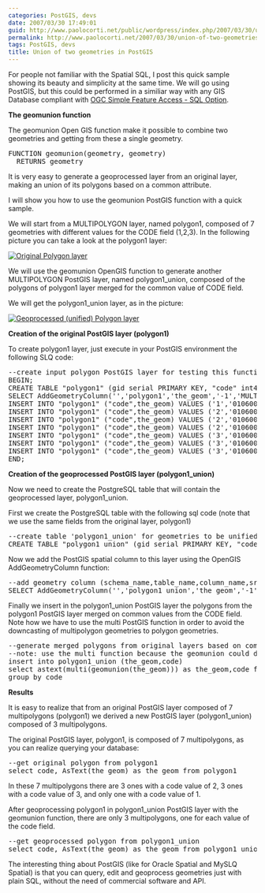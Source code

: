 ```yaml
---
categories: PostGIS, devs
date: 2007/03/30 17:49:01
guid: http://www.paolocorti.net/public/wordpress/index.php/2007/03/30/union-of-two-geometries-in-postgis/
permalink: http://www.paolocorti.net/2007/03/30/union-of-two-geometries-in-postgis/
tags: PostGIS, devs
title: Union of two geometries in PostGIS
---
```

For people not familiar with the Spatial SQL, I post this quick sample showing its beauty and simplicity at the same time.
We will go using PostGIS, but this could be performed in a similiar way with any GIS Database compliant with <a href="http://www.opengeospatial.org/standards/sfs">OGC Simple Feature Access - SQL Option</a>.

<strong>The geomunion function</strong>

The geomunion Open GIS function make it possible to combine two geometries and getting from these a single geometry.

<pre lang="sql">
FUNCTION geomunion(geometry, geometry)
  RETURNS geometry
</pre>

It is very easy to generate a geoprocessed layer from an original layer, making an union of its polygons based on a common attribute.

I will show you how to use the geomunion PostGIS function with a quick sample.

<!--more-->

We will start from a MULTIPOLYGON layer, named polygon1, composed of 7 geometries with different values for the CODE field (1,2,3). In the following picture you can take a look at the polygon1 layer:

<a href='http://www.paolocorti.net/public/wordpress/wp-content/uploads/2007/03/original.gif' title='Original Polygon layer'><img src='http://www.paolocorti.net/public/wordpress/wp-content/uploads/2007/03/original.gif' alt='Original Polygon layer' /></a>

We will use the geomunion OpenGIS function to generate another MULTIPOLYGON PostGIS layer, named polygon1_union, composed of the polygons of polygon1 layer merged for the common value of CODE field.

We will get the polygon1_union layer, as in the picture:

<a href='http://www.paolocorti.net/public/wordpress/wp-content/uploads/2007/03/geoprocessed.gif' title='Geoprocessed (unified) Polygon layer'><img src='http://www.paolocorti.net/public/wordpress/wp-content/uploads/2007/03/geoprocessed.gif' alt='Geoprocessed (unified) Polygon layer' /></a>

<strong>Creation of the original PostGIS layer (polygon1)</strong>

To create polygon1 layer, just execute in your PostGIS environment the following SLQ code:

<pre lang="sql">
--create input polygon PostGIS layer for testing this function
BEGIN;
CREATE TABLE "polygon1" (gid serial PRIMARY KEY, "code" int4);
SELECT AddGeometryColumn('','polygon1','the_geom','-1','MULTIPOLYGON',2);
INSERT INTO "polygon1" ("code",the_geom) VALUES ('1','01060000000100000001030000000100000005000000E9416B83D5753141B852A25670DC5041FC407E9F0A773141566A115472DC504117F5DB212F773141138F8E6DD0DA5041F8CE0346DE753141C6A70A43D8DA5041E9416B83D5753141B852A25670DC5041');
INSERT INTO "polygon1" ("code",the_geom) VALUES ('2','01060000000100000001030000000100000005000000A4E0BB8CE97931419666F0CD28DC5041093C5D616A7C3141C401A2B72BDC504113E7E48F847C314164FCCD58D2DB5041947CC37C147A314138367AB5CFDB5041A4E0BB8CE97931419666F0CD28DC5041');
INSERT INTO "polygon1" ("code",the_geom) VALUES ('2','01060000000100000001030000000100000008000000FC407E9F0A773141566A115472DC5041670D5EE27D7831413F99EEB774DC5041AC9FD0C3A67831413DBB555627DC5041A4E0BB8CE97931419666F0CD28DC5041947CC37C147A314138367AB5CFDB5041B67037C3147831416515BA8BCDDB5041D419A0E7177731411C8FB24CDADB5041FC407E9F0A773141566A115472DC5041');
INSERT INTO "polygon1" ("code",the_geom) VALUES ('2','01060000000100000001030000000100000007000000D419A0E7177731411C8FB24CDADB5041B67037C3147831416515BA8BCDDB5041947CC37C147A314138367AB5CFDB50417841F32B4E7A3141DEB0900358DB5041FC7CE1C9437A3141E95712AD45DB5041523C054626773141031236D435DB5041D419A0E7177731411C8FB24CDADB5041');
INSERT INTO "polygon1" ("code",the_geom) VALUES ('3','01060000000100000001030000000100000006000000947CC37C147A314138367AB5CFDB504113E7E48F847C314164FCCD58D2DB50419F213232AA7C3141C5857CE251DB5041FC7CE1C9437A3141E95712AD45DB50417841F32B4E7A3141DEB0900358DB5041947CC37C147A314138367AB5CFDB5041');
INSERT INTO "polygon1" ("code",the_geom) VALUES ('3','01060000000100000001030000000100000006000000B5CB1B70037A314104A54306D4DA5041FC7CE1C9437A3141E95712AD45DB50419F213232AA7C3141C5857CE251DB50418902324DB67C3141CEB42B9028DB5041C4A9EA7F417C3141964085C0E1DA5041B5CB1B70037A314104A54306D4DA5041');
INSERT INTO "polygon1" ("code",the_geom) VALUES ('3','01060000000100000001030000000100000006000000523C054626773141031236D435DB5041FC7CE1C9437A3141E95712AD45DB5041B5CB1B70037A314104A54306D4DA50411D4C631552783141AEBC61A9C9DA504117F5DB212F773141138F8E6DD0DA5041523C054626773141031236D435DB5041');
END;
</pre>

<strong>Creation of the geoprocessed PostGIS layer (polygon1_union)</strong>

Now we need to create the PostgreSQL table that will contain the geoprocessed layer, polygon1_union.

First we create the PostgreSQL table with the following sql code (note that we use the same fields from the original layer, polygon1)

<pre lang="sql">
--create table 'polygon1_union' for geometries to be unified
CREATE TABLE "polygon1_union" (gid serial PRIMARY KEY, "code" int4);
</pre>

Now we add the PostGIS spatial column to this layer using the OpenGIS AddGeometryColumn function:

<pre lang="sql">
--add geometry column (schema_name,table_name,column_name,srid,type,dimension)
SELECT AddGeometryColumn('','polygon1_union','the_geom','-1','MULTIPOLYGON',2);
</pre>

Finally we insert in the polygon1_union PostGIS layer the polygons from the polygon1 PostGIS layer merged on common values from the CODE field. Note how we have to use the multi PostGIS function in order to avoid the downcasting of multipolygon geometries to polygon geometries.

<pre lang="sql">
--generate merged polygons from original layers based on common values from the code field
--note: use the multi function because the geomunion could downcast multipolygon to polygon
insert into polygon1_union (the_geom,code)
select astext(multi(geomunion(the_geom))) as the_geom,code from polygon1 
group by code
</pre>

<strong>Results</strong>

It is easy to realize that from an original PostGIS layer composed of 7 multipolygons (polygon1) we derived a new PostGIS layer (polygon1_union) composed of 3 multipolygons.

The original PostGIS layer, polygon1, is composed of 7 multipolygons, as you can realize querying your database:

<pre lang="sql">
--get original polygon from polygon1
select code, AsText(the_geom) as the_geom from polygon1
</pre>

In these 7 multipolygons there are 3 ones with a code value of 2, 3 ones with a code value of 3, and only one with a code value of 1.

After geoprocessing polygon1 in polygon1_union PostGIS layer with the geomunion function, there are only 3 multipolygons, one for each value of the code field.

<pre lang="sql">
--get geoprocessed polygon from polygon1_union
select code, AsText(the_geom) as the_geom from polygon1_union
</pre>

The interesting thing about PostGIS (like for Oracle Spatial and MySLQ Spatial) is that you can query, edit and geoprocess geometries just with plain SQL, without the need of commercial software and API.
